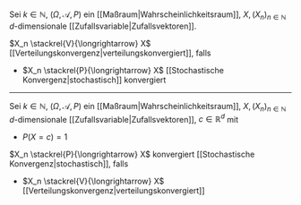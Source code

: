 Sei $k \in \mathbb{N}$, $(\Omega, \mathcal{A}, P)$ ein [[Maßraum|Wahrscheinlichkeitsraum]], $X, (X_n)_{n \in \mathbb{N}}$ $d$-dimensionale [[Zufallsvariable|Zufallsvektoren]].

$X_n \stackrel{V}{\longrightarrow} X$ [[Verteilungskonvergenz|verteilungskonvergiert]], falls
- $X_n \stackrel{P}{\longrightarrow} X$ [[Stochastische Konvergenz|stochastisch]] konvergiert

---

Sei $k \in \mathbb{N}$, $(\Omega, \mathcal{A}, P)$ ein [[Maßraum|Wahrscheinlichkeitsraum]], $X, (X_n)_{n \in \mathbb{N}}$ $d$-dimensionale [[Zufallsvariable|Zufallsvektoren]], $c \in \mathbb{R}^d$ mit
- $P(X = c) = 1$

$X_n \stackrel{P}{\longrightarrow} X$ konvergiert [[Stochastische Konvergenz|stochastisch]], falls
- $X_n \stackrel{V}{\longrightarrow} X$ [[Verteilungskonvergenz|verteilungskonvergiert]]